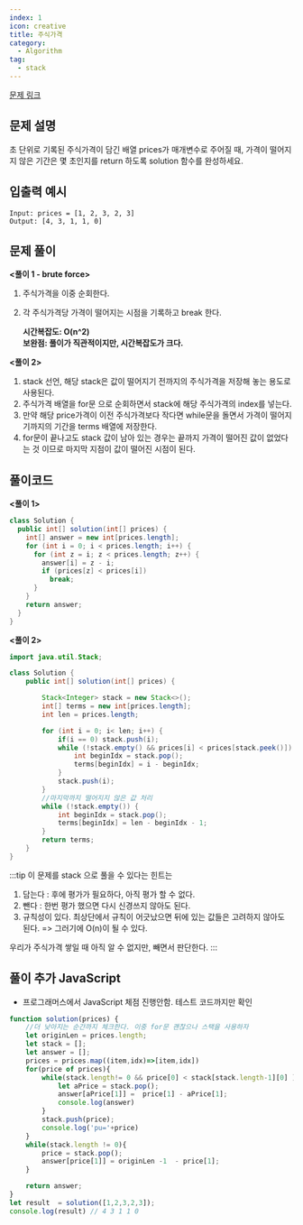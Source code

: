 ```yaml
---
index: 1
icon: creative
title: 주식가격
category:
  - Algorithm
tag:
  - stack
---
```


[문제 링크](https://programmers.co.kr/learn/courses/30/lessons/42584)

## 문제 설명

초 단위로 기록된 주식가격이 담긴 배열 prices가 매개변수로 주어질 때, 가격이 떨어지지 않은 기간은 몇 초인지를 return 하도록 solution 함수를 완성하세요.

## 입출력 예시

```
Input: prices = [1, 2, 3, 2, 3]
Output: [4, 3, 1, 1, 0]
```

## 문제 풀이

**<풀이 1 - brute force>**

1. 주식가격을 이중 순회한다.
2. 각 주식가격당 가격이 떨어지는 시점을 기록하고 break 한다.

   **시간복잡도: O(n^2)**  
    **보완점: 풀이가 직관적이지만, 시간복잡도가 크다.**

**<풀이 2>**

1. stack 선언, 해당 stack은 값이 떨어지기 전까지의 주식가격을 저장해 놓는 용도로 사용된다.
2. 주식가격 배열을 for문 으로 순회하면서 stack에 해당 주식가격의 index를 넣는다.
3. 만약 해당 price가격이 이전 주식가격보다 작다면 while문을 돌면서 가격이 떨어지기까지의 기간을 terms 배열에 저장한다.
4. for문이 끝나고도 stack 값이 남아 있는 경우는 끝까지 가격이 떨어진 값이 없었다는 것 이므로
   마지막 지점이 값이 떨어진 시점이 된다.

## 풀이코드

**<풀이 1>**

```java
class Solution {
  public int[] solution(int[] prices) {
    int[] answer = new int[prices.length];
    for (int i = 0; i < prices.length; i++) {
      for (int z = i; z < prices.length; z++) {
        answer[i] = z - i;
        if (prices[z] < prices[i])
          break;
      }
    }
    return answer;
  }
}
```

**<풀이 2>**

```java
import java.util.Stack;

class Solution {
    public int[] solution(int[] prices) {

        Stack<Integer> stack = new Stack<>();
        int[] terms = new int[prices.length];
        int len = prices.length;

        for (int i = 0; i< len; i++) {
            if(i == 0) stack.push(i);
            while (!stack.empty() && prices[i] < prices[stack.peek()]) {
                int beginIdx = stack.pop();
                terms[beginIdx] = i - beginIdx;
            }
            stack.push(i);
        }
        //마지막까지 떨어지지 않은 값 처리
        while (!stack.empty()) {
            int beginIdx = stack.pop();
            terms[beginIdx] = len - beginIdx - 1;
        }
        return terms;
    }
}
```

:::tip
이 문제를 stack 으로 풀을 수 있다는 힌트는

1.  담는다 : 후에 평가가 필요하다, 아직 평가 할 수 없다.
2.  뺀다 : 한번 평가 했으면 다시 신경쓰지 않아도 된다.
3.  규칙성이 있다. 최상단에서 규칙이 어긋났으면 뒤에 있는 값들은 고려하지 않아도 된다.
    => 그러기에 O(n)이 될 수 있다.

우리가 주식가격 쌓일 때 아직 알 수 없지만, 빼면서 판단한다.
:::

## 풀이 추가 JavaScript
* 프로그래머스에서 JavaScript 체점 진행안함. 테스트 코드까지만 확인
```js
function solution(prices) {
    //더 낮아지는 순간까지 체크한다. 이중 for문 괜찮으나 스택을 사용하자
    let originLen = prices.length;
    let stack = [];
    let answer = [];
    prices = prices.map((item,idx)=>[item,idx])
    for(price of prices){
        while(stack.length!= 0 && price[0] < stack[stack.length-1][0] ){
            let aPrice = stack.pop();
            answer[aPrice[1]] =  price[1] - aPrice[1];
            console.log(answer)
        }
        stack.push(price);
        console.log('pu='+price)
    }
    while(stack.length != 0){
        price = stack.pop();
        answer[price[1]] = originLen -1  - price[1];
    }

    return answer; 
}
let result  = solution([1,2,3,2,3]);
console.log(result) // 4 3 1 1 0
```